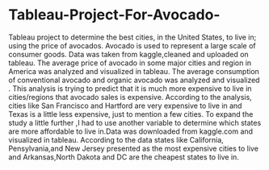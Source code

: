 # Tableau-Project-For-Avocado-
Tableau project to determine the best cities, in the United States, to live in; using the price of avocados. Avocado is used to represent a large scale of consumer goods. Data was taken from kaggle,cleaned and uploaded on tableau. The average price of avocado in some major cities and region in America was analyzed and visualized in tableau. The average consumption of conventional avocado and organic avocado was analyzed and visualized . This analysis is trying to predict that it is much more expensive to live in cities/regions that avocado sales is expensive. According to the analysis, cities like San Francisco and Hartford are very expensive to live in and Texas is a little less expensive, just to mention a few cities. To expand the study a little further ,I had to use another variable to determine which states are more affordable to live in.Data was downloaded from kaggle.com and visualized in tableau. According to the data states like California, Pensylvania,and New Jersey presented as the most expensive cities to live and Arkansas,North Dakota and DC are the cheapest states to live in.
